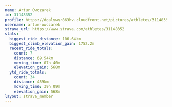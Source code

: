 ```yaml
---
name: Artur Owczarek
id: 31148352
profile: https://dgalywyr863hv.cloudfront.net/pictures/athletes/31148352/15906846/1/large.jpg
username: artur-owczarek
strava_url: https://www.strava.com/athletes/31148352
stats:
  biggest_ride_distance: 106.64km
  biggest_climb_elevation_gain: 1752.2m
  recent_ride_totals:
    count: 7
    distance: 69.54km
    moving_time: 07h 40m
    elevation_gain: 568m
  ytd_ride_totals:
    count: 34
    distance: 459km
    moving_time: 39h 09m
    elevation_gain: 568m
layout: strava_member
--- 
```


